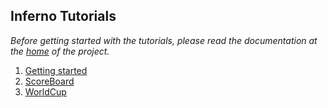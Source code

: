 ## Inferno Tutorials

*Before getting started with the tutorials, please read the documentation at the [home](https://github.com/ingenerics/Inferno) of the project.*

1. [Getting started](tutorials/GettingStarted/GettingStarted.md)
2. [ScoreBoard](tutorials/ScoreBoard/ScoreBoard.md)
3. [WorldCup](tutorials/WorldCup/WorldCup.md)

